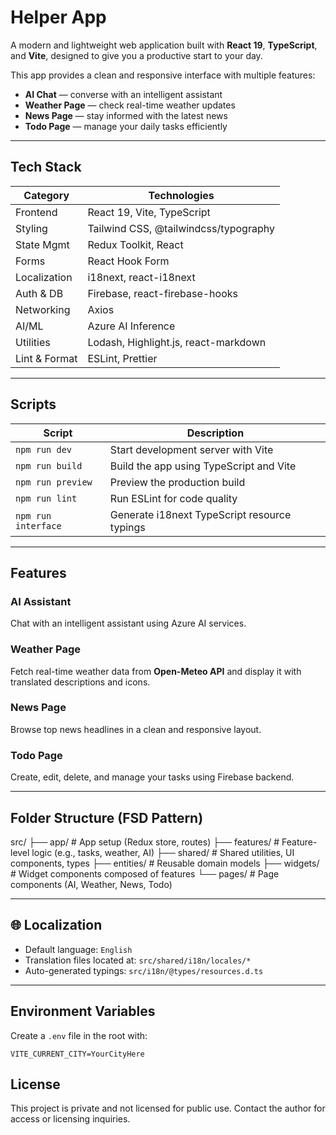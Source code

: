 # Helper App

A modern and lightweight web application built with **React 19**, **TypeScript**, and **Vite**, designed to give you a productive start to your day.

This app provides a clean and responsive interface with multiple features:
- **AI Chat** — converse with an intelligent assistant
-  **Weather Page** — check real-time weather updates
- **News Page** — stay informed with the latest news
- **Todo Page** — manage your daily tasks efficiently

---

## Tech Stack

| Category     | Technologies |
|--------------|--------------|
| Frontend     | React 19, Vite, TypeScript |
| Styling      | Tailwind CSS, @tailwindcss/typography |
| State Mgmt   | Redux Toolkit, React |
| Forms        | React Hook Form |
| Localization | i18next, react-i18next |
| Auth & DB    | Firebase, react-firebase-hooks |
| Networking   | Axios |
| AI/ML        | Azure AI Inference |
| Utilities    | Lodash, Highlight.js, react-markdown |
| Lint & Format| ESLint, Prettier |

---

## Scripts

| Script       | Description |
|--------------|-------------|
| `npm run dev`     | Start development server with Vite |
| `npm run build`   | Build the app using TypeScript and Vite |
| `npm run preview` | Preview the production build |
| `npm run lint`    | Run ESLint for code quality |
| `npm run interface` | Generate i18next TypeScript resource typings |

---

##  Features

### AI Assistant
Chat with an intelligent assistant using Azure AI services.

###  Weather Page
Fetch real-time weather data from **Open-Meteo API** and display it with translated descriptions and icons.

### News Page
Browse top news headlines in a clean and responsive layout.

### Todo Page
Create, edit, delete, and manage your tasks using Firebase backend.

---

## Folder Structure (FSD Pattern)

src/
├── app/ # App setup (Redux store, routes)
├── features/ # Feature-level logic (e.g., tasks, weather, AI)
├── shared/ # Shared utilities, UI components, types
├── entities/ # Reusable domain models
├── widgets/ # Widget components composed of features
└── pages/ # Page components (AI, Weather, News, Todo)


---

## 🌐 Localization

- Default language: `English`
- Translation files located at: `src/shared/i18n/locales/*`
- Auto-generated typings: `src/i18n/@types/resources.d.ts`

---

## Environment Variables

Create a `.env` file in the root with:

```env
VITE_CURRENT_CITY=YourCityHere
```
## License
This project is private and not licensed for public use.
Contact the author for access or licensing inquiries.